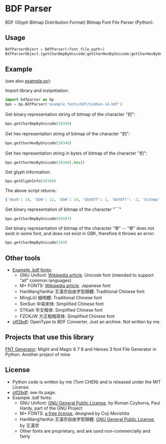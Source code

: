 # BDF Parser

BDF (Glyph Bitmap Distribution Format) Bitmap Font File Parser (Python).

## Usage

```python
BdfParserObject = BdfParser(<font_file_path>)
BdfParserObject.{getCharBmpByUnicode|getCharHexByUnicode|getCharHexByUnicode|getGlyphInfo}(<unicode_decimal>)
```

## Example

(see also [example.py](https://github.com/tomchen/bdfparser/blob/master/example.py)):

Import library and instantiation:

```python
import bdfparser as bp
bpo = bp.BdfParser('example_fonts/bdf/SimSun-14.bdf')
```

Get binary representation string of bitmap of the character "的":

```python
bpo.getCharBmpByUnicode(30340)
```

Get hex representation string of bitmap of the character "的":

```python
bpo.getCharHexByUnicode(30340)
```

Get hex representation string in bytes of bitmap of the character "的":

```python
bpo.getCharHexByUnicode(30340).hex()
```

Get glyph information:

```python
bpo.getGlyphInfo(30340)
```

The above script returns:

```python
{'dwx0': 14, 'bbW': 12, 'bbH': 14, 'bbXOff': 1, 'bbYOff': -2, 'bitmap': '2100\n2100\n41F0\nFA10\n8C10\n8810\n8910\nF890\n8890\n8810\n8810\n8810\nF810\n8860', 'outputW': 14, 'outputH': 15, 'shadowedOutputW': 15, 'shadowedOutputH': 16, 'glowedOutputW': 16, 'glowedOutputH': 17}
```

Get binary representation of bitmap of the character "￣"

```python
bpo.getCharBmpByUnicode(65507)
```

Get binary representation of bitmap of the character "©" -- "©" does not exist in some font, and does not exist in GBK, therefore it throws an error:

```python
bpo.getCharBmpByUnicode(169)
```

## Other tools
* [Example .bdf fonts](https://github.com/tomchen/bdfparser/tree/master/example_fonts/bdf):
  * GNU Unifont: [Wikipedia article](https://en.wikipedia.org/wiki/GNU_Unifont). Unicode font (intended to support "all" common languages)
  * M+ FONTS: [Wikipedia article](https://en.wikipedia.org/wiki/M%2B_FONTS). Japanese font
  * HanWangYanKai 王漢宗自由字型顏體: Traditional Chinese font
  * MingLiU 細明體: Traditional Chinese font
  * SimSun 中易宋体: Simplified Chinese font
  * STKaiti 华文楷体: Simplified Chinese font
  * FZCKJW 方正粗楷简体: Simplified Chinese font
* [otf2bdf](https://github.com/tomchen/bdfparser/tree/master/tools/otf2bdf): OpenType to BDF Converter. Just an archive. Not written by me.

## Projects that use this library

[FNT Generator](https://github.com/might-and-magic/fnt-generator): Might and Magic 6 7 8 and Heroes 3 font File Generator in Python. Another project of mine

## License

* Python code is written by me (Tom CHEN) and is released under the MIT License.
* [otf2bdf](https://github.com/tomchen/bdfparser/tree/master/tools/otf2bdf): see its page.
* Example .bdf fonts:
  * GNU Unifont: [GNU General Public License](https://www.gnu.org/licenses/old-licenses/gpl-2.0.en.html), by Roman Czyborra, Paul Hardy, part of the GNU Project
  * M+ FONTS: [a free license](https://mplus-fonts.osdn.jp/about-en.html#license), designed by Coji Morishita
  * HanWangYanKai 王漢宗自由字型顏體: [GNU General Public License](https://www.gnu.org/licenses/old-licenses/gpl-2.0.en.html), by 王漢宗
  * Other fonts are proprietary, and are used non-commercially and fairly